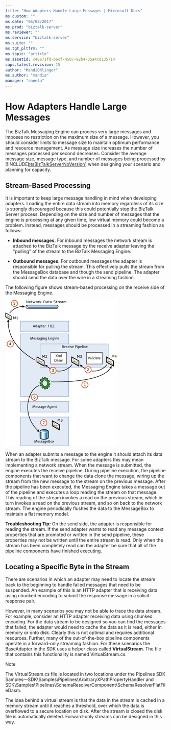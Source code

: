 ```yaml
---
title: "How Adapters Handle Large Messages | Microsoft Docs"
ms.custom: ""
ms.date: "06/08/2017"
ms.prod: "biztalk-server"
ms.reviewer: ""
ms.service: "biztalk-server"
ms.suite: ""
ms.tgt_pltfrm: ""
ms.topic: "article"
ms.assetid: c48671fd-b6cf-4507-92b4-35a4cd135714
caps.latest.revision: 15
author: "MandiOhlinger"
ms.author: "mandia"
manager: "anneta"
---
```

# How Adapters Handle Large Messages
The BizTalk Messaging Engine can process very large messages and imposes no restriction on the maximum size of a message. However, you should consider limits to message size to maintain optimum performance and resource management. As message size increases the number of messages processed per second decreases. Consider the average message size, message type, and number of messages being processed by [!INCLUDE[btsBizTalkServerNoVersion](../includes/btsbiztalkservernoversion-md.md)] when designing your scenario and planning for capacity.  
  
## Stream-Based Processing  
 It is important to keep large message handling in mind when developing adapters. Loading the entire data stream into memory regardless of its size is strongly discouraged because this could potentially stop the BizTalk Server process. Depending on the size and number of messages that the engine is processing at any given time, low virtual memory could become a problem. Instead, messages should be processed in a streaming fashion as follows:  
  
-   **Inbound messages.** For inbound messages the network stream is attached to the BizTalk message by the receive adapter leaving the "pulling" of the stream to the BizTalk Messaging Engine.  
  
-   **Outbound messages.** For outbound messages the adapter is responsible for pulling the stream. This effectively pulls the stream from the MessageBox database and though the send pipeline. The adapter should send the data over the wire in a streaming fashion.  
  
 The following figure shows stream-based processing on the receive side of the Messaging Engine.  
  
 ![](../core/media/streambasedprocessing.gif "Streambasedprocessing")  
  
 When an adapter submits a message to the engine it should attach its data stream to the BizTalk message. For some adapters this may mean implementing a network stream. When the message is submitted, the engine executes the receive pipeline. During pipeline execution, the pipeline components that want to change the data clone the message, wiring up the stream from the new message to the stream on the previous message. After the pipeline has been executed, the Messaging Engine takes a message out of the pipeline and executes a loop reading the stream on that message. This reading of the stream invokes a read on the previous stream, which in turn invokes a read on the previous stream, and so on back to the network stream. The engine periodically flushes the data to the MessageBox to maintain a flat memory model.  
  
 **Troubleshooting Tip:** On the send side, the adapter is responsible for reading the stream. If the send adapter wants to read any message context properties that are promoted or written in the send pipeline, these properties may not be written until the entire stream is read. Only when the stream has been completely read can the adapter be sure that all of the pipeline components have finished executing.  
  
## Locating a Specific Byte in the Stream  
 There are scenarios in which an adapter may need to locate the stream back to the beginning to handle failed messages that need to be suspended. An example of this is an HTTP adapter that is receiving data using chunked encoding to submit the response message in a solicit-response pair.  
  
 However, in many scenarios you may not be able to trace the data stream. For example, consider an HTTP adapter receiving data using chunked encoding. For the data stream to be designed so you can find the messages that failed, the adapter would need to cache the data as it is read, either in memory or onto disk. Clearly this is not optimal and requires additional resources. Further, many of the out-of-the-box pipeline components operate in a forward-only streaming fashion. For these scenarios the BaseAdapter in the SDK uses a helper class called **VirtualStream**. The file that contains this functionality is named VirtualStream.cs.  
  
> [!NOTE]
>  The VirtualStream.cs file is located in two locations under the Pipelines SDK Samples—SDK\Samples\Pipelines\ArbitraryXPathPropertyHandler and SDK\Samples\Pipelines\SchemaResolverComponent\SchemaResolverFlatFileDasm.  
  
 The idea behind a virtual stream is that the data in the stream is cached in a memory stream until it reaches a threshold, over which the data is overflowed to a secure location on disk. After the stream is closed the disk file is automatically deleted. Forward-only streams can be designed in this way.